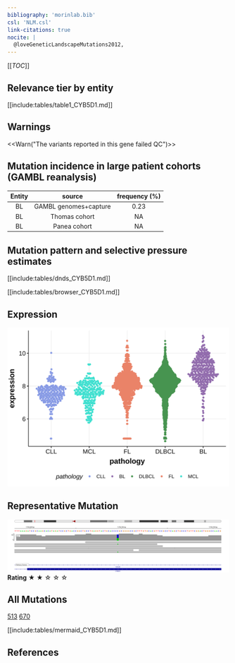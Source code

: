 ```yaml
---
bibliography: 'morinlab.bib'
csl: 'NLM.csl'
link-citations: true
nocite: |
  @loveGeneticLandscapeMutations2012, 
---
```

[[_TOC_]]





## Relevance tier by entity

[[include:tables/table1_CYB5D1.md]]

## Warnings

<<Warn("The variants reported in this gene failed QC")>>

## Mutation incidence in large patient cohorts (GAMBL reanalysis)

|Entity|source               |frequency (%)|
|:------:|:---------------------:|:-------------:|
|BL    |GAMBL genomes+capture|0.23         |
|BL    |Thomas cohort        |  NA         |
|BL    |Panea cohort         |  NA         |

## Mutation pattern and selective pressure estimates

[[include:tables/dnds_CYB5D1.md]]




[[include:tables/browser_CYB5D1.md]]

## Expression
![](images/gene_expression/CYB5D1_by_pathology.svg)
<!-- ORIGIN: loveGeneticLandscapeMutations2012 -->
<!-- BL: loveGeneticLandscapeMutations2012 -->

## Representative Mutation

![](primary/Love_CYB5D1.svg)
**Rating**
&starf; &starf; &star; &star; &star;


## All Mutations

[513](https://www.bcgsc.ca/downloads/morinlab/GAMBL/Love/513_reports.html)
[670](https://www.bcgsc.ca/downloads/morinlab/GAMBL/Love/670_reports.html)

[[include:tables/mermaid_CYB5D1.md]]

## References
